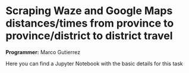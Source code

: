 Scraping Waze and Google Maps distances/times from province to province/district to district travel
====================

**Programmer:** Marco Gutierrez

Here you can find a Jupyter Notebook with the basic details for this task
